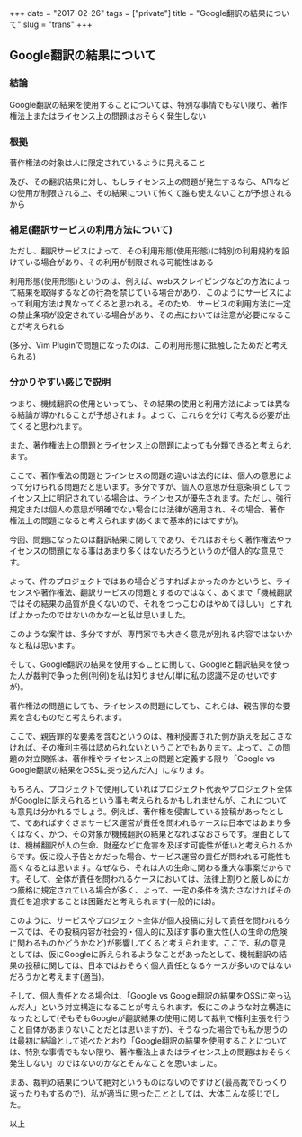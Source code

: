+++
date = "2017-02-26"
tags = ["private"]
title = "Google翻訳の結果について"
slug = "trans"
+++

## Google翻訳の結果について

### 結論 

Google翻訳の結果を使用することについては、特別な事情でもない限り、著作権法上またはライセンス上の問題はおそらく発生しない

### 根拠

著作権法の対象は人に限定されているように見えること

及び、その翻訳結果に対し、もしライセンス上の問題が発生するなら、APIなどの使用が制限される上、その結果について怖くて誰も使えないことが予想されるから

### 補足(翻訳サービスの利用方法について)

ただし、翻訳サービスによって、その利用形態(使用形態)に特別の利用規約を設けている場合があり、その利用が制限される可能性はある

利用形態(使用形態)というのは、例えば、webスクレイピングなどの方法によって結果を取得するなどの行為を禁じている場合があり、このようにサービスによって利用方法は異なってくると思われる。そのため、サービスの利用方法に一定の禁止条項が設定されている場合があり、その点においては注意が必要になることが考えられる

(多分、Vim Pluginで問題になったのは、この利用形態に抵触したためだと考えられる)

### 分かりやすい感じで説明

つまり、機械翻訳の使用といっても、その結果の使用と利用方法によっては異なる結論が導かれることが予想されます。よって、これらを分けて考える必要が出てくると思われます。

また、著作権法上の問題とライセンス上の問題によっても分類できると考えられます。

ここで、著作権法の問題とラインセスの問題の違いは法的には、個人の意思によって分けられる問題だと思います。多分ですが、個人の意思が任意条項としてライセンス上に明記されている場合は、ラインセスが優先されます。ただし、強行規定または個人の意思が明確でない場合には法律が適用され、その場合、著作権法上の問題になると考えられます(あくまで基本的にはですが)。

今回、問題になったのは翻訳結果に関してであり、それはおそらく著作権法やライセンスの問題になる事はあまり多くはないだろうというのが個人的な意見です。

よって、件のプロジェクトではあの場合どうすればよかったのかというと、ライセンスや著作権法、翻訳サービスの問題とするのではなく、あくまで「機械翻訳ではその結果の品質が良くないので、それをつっこむのはやめてほしい」とすればよかったのではないのかなーと私は思いました。 

このような案件は、多分ですが、専門家でも大きく意見が別れる内容ではないかなと私は思います。

そして、Google翻訳の結果を使用することに関して、Googleと翻訳結果を使った人が裁判で争った例(判例)を私は知りません(単に私の認識不足のせいですが)。

著作権法の問題にしても、ライセンスの問題にしても、これらは、親告罪的な要素を含むものだと考えられます。

ここで、親告罪的な要素を含むというのは、権利侵害された側が訴えを起こさなければ、その権利主張は認められないということでもあります。よって、この問題の対立関係は、著作権やライセンス上の問題と定義する限り「Google vs Google翻訳の結果をOSSに突っ込んだ人」になります。

もちろん、プロジェクトで使用していればプロジェクト代表やプロジェクト全体がGoogleに訴えられるという事も考えられるかもしれませんが、これについても意見は分かれるでしょう。例えば、著作権を侵害している投稿があったとして、であればすぐさまサービス運営が責任を問われるケースは日本ではあまり多くはなく、かつ、その対象が機械翻訳の結果となればなおさらです。理由としては、機械翻訳が人の生命、財産などに危害を及ぼす可能性が低いと考えられるからです。仮に殺人予告とかだった場合、サービス運営の責任が問われる可能性も高くなるとは思います。なぜなら、それは人の生命に関わる重大な事案だからです。そして、全体が責任を問われるケースにおいては、法律上割りと厳しめにかつ厳格に規定されている場合が多く、よって、一定の条件を満たさなければその責任を追求することは困難だと考えられます(一般的には)。

このように、サービスやプロジェクト全体が個人投稿に対して責任を問われるケースでは、その投稿内容が社会的・個人的に及ぼす事の重大性(人の生命の危険に関わるものかどうかなど)が影響してくると考えられます。ここで、私の意見としては、仮にGoogleに訴えられるようなことがあったとして、機械翻訳の結果の投稿に関しては、日本ではおそらく個人責任となるケースが多いのではないだろうかと考えます(適当)。

そして、個人責任となる場合は、「Google vs Google翻訳の結果をOSSに突っ込んだ人」という対立構造になることが考えられます。仮にこのような対立構造になったとして(そもそもGoogleが翻訳結果の使用に関して裁判で権利主張を行うこと自体があまりないことだとは思いますが)、そうなった場合でも私が思うのは最初に結論として述べたとおり「Google翻訳の結果を使用することについては、特別な事情でもない限り、著作権法上またはライセンス上の問題はおそらく発生しない」のではないのかなとそんなことを思いました。

まあ、裁判の結果について絶対というものはないのですけど(最高裁でひっくり返ったりもするので)、私が適当に思ったこととしては、大体こんな感じでした。

以上
